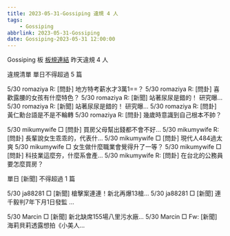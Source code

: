 ```yaml
---
title: 2023-05-31-Gossiping 違規 4 人
tags:
    - Gossiping
abbrlink: 2023-05-31-Gossiping
date: Gossiping-2023-05-31 12:00:00
---
```

Gossiping 板 [板規連結](https://www.ptt.cc/bbs/Gossiping/M.1637425085.A.07D.html)
昨天違規 4 人
<!-- more -->

違規清單
單日不得超過 5 篇

5/30 romaziya R: [問卦] 地方特考薪水才3萬1==？
5/30 romaziya R: [問卦] 喜歡露腰的女孩有什麼特色？
5/30 romaziya R: [新聞] 站著尿尿是錯的！ 研究曝…
5/30 romaziya R: [新聞] 站著尿尿是錯的！ 研究曝…
5/30 romaziya R: [問卦] 黃仁勳台語是不是不輪轉
5/30 romaziya R: [問卦] 幾歲時意識到自己根本不帥？

5/30 mikumywife □ [問卦] 買房父母幫出錢都不會不好…
5/30 mikumywife R: [問卦] 長輩說女生乖乖的，代表什…
5/30 mikumywife □ [問卦] 現代人484過太爽
5/30 mikumywife □ 女生做什麼職業會覺得升了一等？
5/30 mikumywife □ [問卦] 科技業這麼夯，什麼系會產…
5/30 mikumywife R: [問卦] 在台北的公務員要怎麼買房？

單日 [新聞] 不得超過 1 篇

5/30 ja88281 □ [新聞] 槍擊案連連！新北再爆13槍…
5/30 ja88281 □ [新聞] 連千毅判7年下月1日發監 …

5/30 Marcin □ [新聞] 新北缺席155場八里污水廠…
5/30 Marcin □ Fw: [新聞] 海莉貝莉透露想拍《小美人…